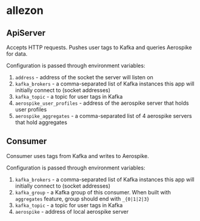 # allezon

## ApiServer
Accepts HTTP requests. Pushes user tags to Kafka and queries Aerospike for data.

Configuration is passed through environment variables:
1. `address` - address of the socket the server will listen on
2. `kafka_brokers` - a comma-separated list of Kafka instances this app will initially connect to (socket addresses)
3. `kafka_topic` - a topic for user tags in Kafka
4. `aerospike_user_profiles` - address of the aerospike server that holds user profiles
5. `aerospike_aggregates` - a comma-separated list of 4 aerospike servers that hold aggregates

## Consumer
Consumer uses tags from Kafka and writes to Aerospike.

Configuration is passed through environment variables:
1. `kafka_brokers` - a comma-separated list of Kafka instances this app will initially connect to (socket addresses)
2. `kafka_group` - a Kafka group of this consumer. When built with `aggregates` feature, group should end with `_{0|1|2|3}`
3. `kafka_topic` - a topic for user tags in Kafka
4. `aerospike` - address of local aerospike server

